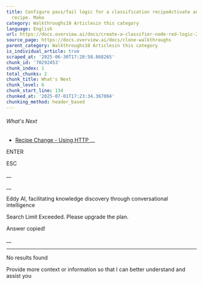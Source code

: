 ```yaml
---
title: Configure pass/fail logic for a classification recipeActivate and edit a classification
  recipe. Make
category: Walkthroughs10 Articlesin this category
language: English
url: https://docs.overview.ai/docs/create-a-classifier-node-red-logic-2-1
source_page: https://docs.overview.ai/docs/clone-walkthroughs
parent_category: Walkthroughs10 Articlesin this category
is_individual_article: true
scraped_at: '2025-06-30T17:20:58.868265'
chunk_id: '70292453'
chunk_index: 1
total_chunks: 2
chunk_title: What's Next
chunk_level: 6
chunk_start_line: 134
chunked_at: '2025-07-01T17:23:34.367004'
chunking_method: header_based
---
```


###### What's Next

  * [ Recipe Change - Using HTTP ](/docs/recipe-change-using-http-1) __



ENTER

ESC

 __

__

Eddy AI, facilitating knowledge discovery through conversational intelligence

Search Limit Exceeded. Please upgrade the plan.

Answer copied\!

__

__ __

No results found

Provide more context or information so that I can better understand and assist you
